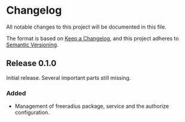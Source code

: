 # Changelog

All notable changes to this project will be documented in this file.

The format is based on [Keep a Changelog](https://keepachangelog.com/en/1.0.0/),
and this project adheres to [Semantic Versioning](https://semver.org/spec/v2.0.0.html).

## Release 0.1.0

Initial release. Several important parts still missing.

### Added

- Management of freeradius package, service and the authorize
  configuration.

